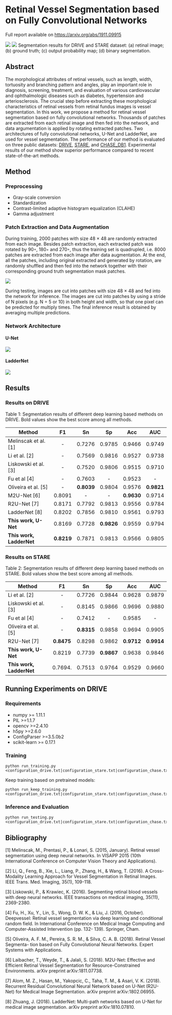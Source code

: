 # Retinal Vessel Segmentation based on Fully Convolutional Networks

Full report available on https://arxiv.org/abs/1911.09915

![](Images/result_drive.png)
![](Images/result_stare.png)
Segmentation results for DRIVE and STARE dataset: (a) retinal image; (b) ground truth; (c) output probability map; (d) binary segmentation.

## Abstract
The morphological attributes of retinal vessels, such as length, width, tortuosity and branching pattern and angles, play an important role in diagnosis, screening, treatment, and evaluation of various cardiovascular and ophthalmologic diseases such as diabetes, hypertension and arteriosclerosis. The crucial step before extracting these morphological characteristics of retinal vessels from retinal fundus images is vessel segmentation. In this work, we propose a method for retinal vessel segmentation based on fully convolutional networks. Thousands of patches are extracted from each retinal image and then fed into the network, and data argumentation is applied by rotating extracted patches. Two architectures of fully convolutional networks, U-Net and LadderNet, are used for vessel segmentation. The performance of our method is evaluated on three public datasets: [DRIVE](https://www.isi.uu.nl/Research/Databases/DRIVE/), [STARE](http://cecas.clemson.edu/~ahoover/stare/probing/index.html), and [CHASE_DB1](https://blogs.kingston.ac.uk/retinal/chasedb1/). Experimental results of our method show superior performance compared to recent state-of-the-art methods.

## Method
### Preprocessing
* Gray-scale conversion
* Standardization
* Contrast-limited adaptive histogram equalization (CLAHE)
* Gamma adjustment

### Patch Extraction and Data Augmentation
During training, 2000 patches with size 48 × 48 are randomly extracted from each image. Besides patch extraction, each extracted patch was rotated by 90◦, 180◦ and 270◦, thus the training set is quadrupled, i.e. 8000 patches are extracted from each image after data augmentation. At the end, all the patches, including original extracted and generated by rotation, are randomly shuffled and then fed into the network together with their corresponding ground truth segmentation mask patches. 

![](Images/input.png)

During testing, images are cut into patches with size 48 × 48 and fed into the network for inference. The images are cut into patches by using a stride of N pixels (e.g. N = 5 or 10) in both height and width, so that one pixel can be predicted for multiply times. The final inference result is obtained by averaging multiple predictions.

### Network Architecture
#### U-Net 
![](Images/U-Net.png)

#### LadderNet
![](Images/LadderNet.png)

## Results
### Results on DRIVE
Table 1: Segmentation results of different deep learning based methods on DRIVE. Bold values show the best score among all methods.

| Method                   | F1         | Sn         | Sp         | Acc        | AUC        |
| ------------------------ |:----------:|:----------:|:----------:|:----------:|:----------:|
| Melinscak et al. [1]     | -          | 0.7276     | 0.9785     | 0.9466     | 0.9749     |
| Li et al. [2]            | -          | 0.7569     | 0.9816     | 0.9527     | 0.9738     |
| Liskowski et al. [3]     | -          | 0.7520     | 0.9806     | 0.9515     | 0.9710     |
| Fu et al [4]             | -          | 0.7603     | -          | 0.9523     | -          |
| Oliveira et al. [5]      | -          | **0.8039** | 0.9804     | 0.9576     | **0.9821** |
| M2U-Net  [6]             | 0.8091     | -          | -          | **0.9630** | 0.9714     |
| R2U-Net [7]              | 0.8171     | 0.7792     | 0.9813     | 0.9556     | 0.9784     |
| LadderNet  [8]           | 0.8202     | 0.7856     | 0.9810     | 0.9561     | 0.9793     |
| **This work, U-Net**     | 0.8169     | 0.7728     | **0.9826** | 0.9559     | 0.9794     |
| **This work, LadderNet** | **0.8219** | 0.7871     | 0.9813     | 0.9566     | 0.9805     |

### Results on STARE
Table 2: Segmentation results of different deep learning based methods on STARE. Bold values show the best score among all methods.

| Method                   | F1         | Sn         | Sp         | Acc        | AUC        |
| ------------------------ |:----------:|:----------:|:----------:|:----------:|:----------:|
| Li et al. [2]            | -          | 0.7726     | 0.9844     | 0.9628     | 0.9879     |
| Liskowski et al. [3]     | -          | 0.8145     | 0.9866     | 0.9696     | 0.9880     |
| Fu et al [4]             | -          | 0.7412     | -          | 0.9585     | -          |
| Oliveira et al. [5]      | -          | **0.8315** | 0.9858     | 0.9694     | 0.9905     |
| R2U-Net [7]              | **0.8475** | 0.8298     | 0.9862     | **0.9712** | **0.9914** |
| **This work, U-Net**     | 0.8219     | 0.7739     | **0.9867** | 0.9638     | 0.9846     |
| **This work, LadderNet** | 0.7694.    | 0.7513     | 0.9764     | 0.9529     | 0.9660     |

## Running Experiments on DRIVE
### Requirements
* numpy >= 1.11.1
* PIL >=1.1.7
* opencv >=2.4.10
* h5py >=2.6.0
* ConfigParser >=3.5.0b2
* scikit-learn >= 0.17.1

### Training
```
python run_training.py <configuration_drive.txt|configuration_stare.txt|configuration_chase.txt>
```

Keep training based on pretrained models:
```
python run_keep_training.py <configuration_drive.txt|configuration_stare.txt|configuration_chase.txt>
```
### Inference and Evaluation
```
python run_testing.py <configuration_drive.txt|configuration_stare.txt|configuration_chase.txt>
```

## Bibliography
[1] Melinscak, M., Prentasi, P., & Lonari, S. (2015, January). Retinal vessel segmentation using deep neural networks. In VISAPP 2015 (10th International Conference on Computer Vision Theory and Applications).

[2] Li, Q., Feng, B., Xie, L., Liang, P., Zhang, H., & Wang, T. (2016). A Cross-Modality Learning Approach for Vessel Segmentation in Retinal Images. IEEE Trans. Med. Imaging, 35(1), 109-118.

[3] Liskowski, P., & Krawiec, K. (2016). Segmenting retinal blood vessels with deep neural networks. IEEE transactions on medical imaging, 35(11), 2369-2380.

[4] Fu, H., Xu, Y., Lin, S., Wong, D. W. K., & Liu, J. (2016, October). Deepvessel: Retinal vessel segmentation via deep learning and conditional random field. In International Conference on Medical Image Computing and Computer-Assisted Intervention (pp. 132- 139). Springer, Cham.

[5] Oliveira, A. F. M., Pereira, S. R. M., & Silva, C. A. B. (2018). Retinal Vessel Segmenta- tion based on Fully Convolutional Neural Networks. Expert Systems with Applications.

[6] Laibacher, T., Weyde, T., & Jalali, S. (2018). M2U-Net: Effective and Efficient Retinal Vessel Segmentation for Resource-Constrained Environments. arXiv preprint arXiv:1811.07738.

[7] Alom, M. Z., Hasan, M., Yakopcic, C., Taha, T. M., & Asari, V. K. (2018). Recurrent Residual Convolutional Neural Network based on U-Net (R2U-Net) for Medical Image Segmentation. arXiv preprint arXiv:1802.06955.

[8] Zhuang, J. (2018). LadderNet: Multi-path networks based on U-Net for medical image segmentation. arXiv preprint arXiv:1810.07810.
